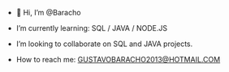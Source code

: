 - 👋 Hi, I’m @Baracho

-  I’m currently learning: SQL / JAVA / NODE.JS
-  I’m looking to collaborate on SQL and JAVA projects.
-  How to reach me: GUSTAVOBARACHO2013@HOTMAIL.COM
